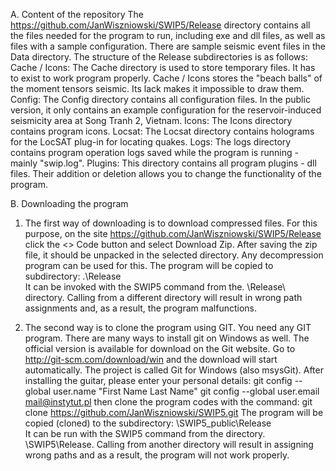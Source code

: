 A. Content of the repository
The https://github.com/JanWiszniowski/SWIP5/Release directory contains all the files needed for the program to run,
including exe and dll files, as well as files with a sample configuration.
There are sample seismic event files in the Data directory. The structure of the Release subdirectories is as follows:
Cache / Icons: The Cache directory is used to store temporary files. It has to exist to work program properly.
  Cache / Icons stores the "beach balls" of the moment tensors seismic. Its lack makes it impossible to draw them.
Config: The Config directory contains all configuration files. In the public version, it only contains an example configuration
  for the reservoir-induced seismicity area at Song Tranh 2, Vietnam.
Icons: The Icons directory contains program icons.
Locsat: The Locsat directory contains holograms for the LocSAT plug-in for locating quakes.
Logs: The logs directory contains program operation logs saved while the program is running - mainly "swip.log".
Plugins: This directory contains all program plugins - dll files. Their addition or deletion allows you
  to change the functionality of the program.

B. Downloading the program

1. The first way of downloading is to download compressed files. For this purpose,
on the site https://github.com/JanWiszniowski/SWIP5/Release click the <> Code button
and select Download Zip. After saving the zip file, it should be unpacked in the selected directory.
Any decompression program can be used for this. The program will be copied to subdirectory:
.\Release\
It can be invoked with the SWIP5 command from the. \Release\ directory. Calling from a different directory
will result in wrong path assignments and, as a result, the program malfunctions.

2. The second way is to clone the program using GIT.  You need any GIT program.
There are many ways to install git on Windows as well. The official version is available for download on the Git website.
Go to http://git-scm.com/download/win and the download will start automatically.
The project is called Git for Windows (also msysGit). After installing the guitar, please enter your personal details:
git config --global user.name "First Name Last Name"
git config --global user.email mail@instytut.pl
then clone the program codes with the command:
git clone https://github.com/JanWiszniowski/SWIP5.git
The program will be copied (cloned) to the subdirectory:
\SWIP5_public\Release\
It can be run with the SWIP5 command from the directory. \SWIP5\Release\. Calling from another directory
will result in assigning wrong paths and as a result, the program will not work properly.
